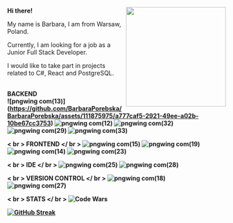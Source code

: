 <b> Hi there! </b> <img align = 'right' src="https://github.com/BarbaraPorebska/BarbaraPorebska/assets/111875975/9615127c-1add-467f-a4ab-183e65c13e53" width="230" ></br>

My name is Barbara, I am from Warsaw, Poland.

Currently, I am looking for a job as a Junior Full Stack Developer.

I would like to take part in projects related to C#, React and PostgreSQL.



<br><b>BACKEND</br>
![pngwing com(13)] (https://github.com/BarbaraPorebska/BarbaraPorebska/assets/111875975/a777caf5-2921-49ee-a02b-10be67cc3753)
![pngwing com(12)](https://github.com/BarbaraPorebska/BarbaraPorebska/assets/111875975/1bb92cee-7ad2-4281-9ffb-08c4076a1e74)
![pngwing com(32)](https://github.com/BarbaraPorebska/BarbaraPorebska/assets/111875975/91fa1689-2e83-4620-a6d7-c12f04b6137e)
![pngwing com(29)](https://github.com/BarbaraPorebska/BarbaraPorebska/assets/111875975/c33e5d71-7e15-4290-94f8-c4f3535f9bd9)
![pngwing com(33)](https://github.com/BarbaraPorebska/BarbaraPorebska/assets/111875975/7a0f7a04-e68c-4adb-84b0-5cbc6dbc1bb9)


< br > FRONTEND </ br >
![pngwing com(15)](https://github.com/BarbaraPorebska/BarbaraPorebska/assets/111875975/881c3528-1ac1-4516-9d2d-2d66a507a459)
![pngwing com(19)](https://github.com/BarbaraPorebska/BarbaraPorebska/assets/111875975/dd713560-32c9-4b4e-b218-1a59dbbca90b)
![pngwing com(14)](https://github.com/BarbaraPorebska/BarbaraPorebska/assets/111875975/77ec9b69-96c7-420a-af7d-d17e3d951e44)
![pngwing com(23)](https://github.com/BarbaraPorebska/BarbaraPorebska/assets/111875975/5aa65ccb-8788-4514-99d0-98b244d61056)


< br > IDE </ br >
![pngwing com(25)](https://github.com/BarbaraPorebska/BarbaraPorebska/assets/111875975/8255c11f-470f-489e-bc73-94e1a8d54425)
![pngwing com(28)](https://github.com/BarbaraPorebska/BarbaraPorebska/assets/111875975/fe95ba37-572c-4f9e-850c-f81bc4ea6ec8)


< br > VERSION CONTROL </ br >
![pngwing com(18)](https://github.com/BarbaraPorebska/BarbaraPorebska/assets/111875975/9b737626-c9b9-426e-80f6-5046274ae287)
![pngwing com(27)](https://github.com/BarbaraPorebska/BarbaraPorebska/assets/111875975/e1af5c9b-5923-415a-8aed-81c5fb7e9ba8)


< br > STATS </ br >
![Code Wars](https://www.codewars.com/users/BarbaraPorebska/badges/large)

[![GitHub Streak](https://streak-stats.demolab.com/?user=BarbaraPorebska&&theme=dark)](https://git.io/streak-stats)
<!--
**BarbaraPorebska/BarbaraPorebska** is a ✨ _special_ ✨ repository because its `README.md` (this file) appears on your GitHub profile.

Here are some ideas to get you started:

- 🔭 I’m currently working on ...
- 🌱 I’m currently learning ...
- 👯 I’m looking to collaborate on ...
- 🤔 I’m looking for help with ...
- 💬 Ask me about ...
- 📫 How to reach me: ...
- 😄 Pronouns: ...
- ⚡ Fun fact: ...
-->
